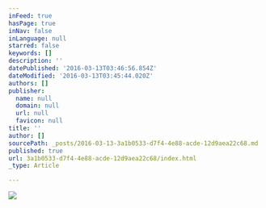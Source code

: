 ```yaml
---
inFeed: true
hasPage: true
inNav: false
inLanguage: null
starred: false
keywords: []
description: ''
datePublished: '2016-03-13T03:46:56.854Z'
dateModified: '2016-03-13T03:45:44.020Z'
authors: []
publisher:
  name: null
  domain: null
  url: null
  favicon: null
title: ''
author: []
sourcePath: _posts/2016-03-13-3a1b0533-d7f4-4e88-acde-12d9aea22c68.md
published: true
url: 3a1b0533-d7f4-4e88-acde-12d9aea22c68/index.html
_type: Article

---
```

![](https://the-grid-user-content.s3-us-west-2.amazonaws.com/dfac34d4-0e69-4486-9dcc-9b0087a0b21b.jpg)